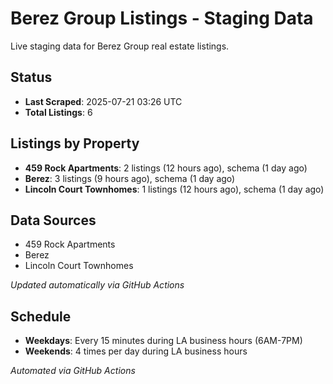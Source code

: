 # Berez Group Listings - Staging Data

Live staging data for Berez Group real estate listings.

## Status

- **Last Scraped**: 2025-07-21 03:26 UTC
- **Total Listings**: 6

## Listings by Property

- **459 Rock Apartments**: 2 listings (12 hours ago), schema (1 day ago)
- **Berez**: 3 listings (9 hours ago), schema (1 day ago)
- **Lincoln Court Townhomes**: 1 listings (12 hours ago), schema (1 day ago)

## Data Sources

- 459 Rock Apartments
- Berez
- Lincoln Court Townhomes

*Updated automatically via GitHub Actions*

## Schedule

- **Weekdays**: Every 15 minutes during LA business hours (6AM-7PM)
- **Weekends**: 4 times per day during LA business hours

*Automated via GitHub Actions*
